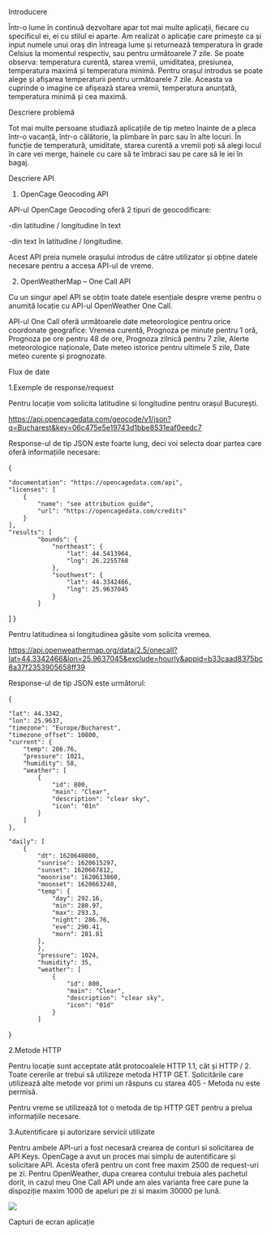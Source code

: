 Introducere

Într-o lume în continuă dezvoltare apar tot mai multe aplicații, fiecare cu specificul ei, ei cu stilul ei aparte. Am realizat o aplicație care primește ca și input numele unui oraș din întreaga lume și returnează temperatura în grade Celsius la momentul respectiv, sau pentru următoarele 7 zile. Se poate observa: temperatura curentă, starea vremii, umiditatea, presiunea, temperatura maximă și temperatura minimă. Pentru orașul introdus se poate alege și afișarea temperaturii pentru următoarele 7 zile. Aceasta va cuprinde o imagine ce afișează starea vremii, temperatura anunțată, temperatura minimă și cea maximă.
	
Descriere problemă

Tot mai multe persoane studiază aplicațiile de tip meteo înainte de a pleca într-o vacanță, într-o călătorie, la plimbare în parc sau în alte locuri. În funcție de temperatură, umiditate, starea curentă a vremii poți să alegi locul în care vei merge, hainele cu care să te îmbraci sau pe care să le iei în bagaj. 

Descriere API

1.	OpenCage Geocoding API 

API-ul OpenCage Geocoding oferă 2 tipuri de geocodificare: 

-din latitudine / longitudine în text

-din text în latitudine / longitudine.

Acest API preia numele orașului introdus de către utilizator și obține datele necesare pentru a accesa API-ul de vreme.

2.	OpenWeatherMap – One Call API 

Cu un singur apel API se obțin toate datele esențiale despre vreme pentru o anumită locație cu API-ul OpenWeather One Call.

API-ul One Call oferă următoarele date meteorologice pentru orice coordonate geografice:
Vremea curentă,
Prognoza pe minute pentru 1 oră,
Prognoza pe ore pentru 48 de ore,
Prognoza zilnică pentru 7 zile,
Alerte meteorologice naționale,
Date meteo istorice pentru ultimele 5 zile,
Date meteo curente și prognozate.

Flux de date

1.Exemple de response/request

Pentru locație vom solicita latitudine si longitudine pentru orașul București.

https://api.opencagedata.com/geocode/v1/json?q=Bucharest&key=06c475e5e19743d1bbe8531eaf0eedc7

Response-ul de tip JSON este foarte lung, deci voi selecta doar partea care oferă informațiile necesare:

{

    "documentation": "https://opencagedata.com/api",
    "licenses": [
        {
            "name": "see attribution guide",
            "url": "https://opencagedata.com/credits"
        }
    ],
    "results": [
            "bounds": {
                "northeast": {
                    "lat": 44.5413964,
                    "lng": 26.2255768
                },
                "southwest": {
                    "lat": 44.3342466,
                    "lng": 25.9637045
                }
            }
]
}

Pentru latitudinea si longitudinea găsite vom solicita vremea.

https://api.openweathermap.org/data/2.5/onecall?lat=44.3342466&lon=25.9637045&exclude=hourly&appid=b33caad8375bc8a37f2353905658ff39

Response-ul de tip JSON este următorul:

{

    "lat": 44.3342,
    "lon": 25.9637,
    "timezone": "Europe/Bucharest",
    "timezone_offset": 10800,
    "current": {
        "temp": 286.76,
        "pressure": 1021,
        "humidity": 58,
        "weather": [
            {
                "id": 800,
                "main": "Clear",
                "description": "clear sky",
                "icon": "01n"
            }
        ]
    },
    
    "daily": [
        {
            "dt": 1620640800,
            "sunrise": 1620615297,
            "sunset": 1620667812,
            "moonrise": 1620613860,
            "moonset": 1620663240,
            "temp": {
                "day": 292.16,
                "min": 280.97,
                "max": 293.3,
                "night": 286.76,
                "eve": 290.41,
                "morn": 281.81
            },
            },
            "pressure": 1024,
            "humidity": 35,
            "weather": [
                {
                    "id": 800,
                    "main": "Clear",
                    "description": "clear sky",
                    "icon": "01d"
                }
            ]

}

2.Metode HTTP

Pentru locație sunt acceptate atât protocoalele HTTP 1.1, cât și HTTP / 2. Toate cererile ar trebui să utilizeze metoda HTTP GET. Solicitările care utilizează alte metode vor primi un răspuns cu starea 405 - Metoda nu este permisă.

Pentru vreme se utilizează tot o metoda de tip HTTP GET pentru a prelua informațiile necesare.

3.Autentificare și autorizare servicii utilizate

Pentru ambele API-uri a fost necesară crearea de conturi si solicitarea de API Keys. OpenCage a avut un proces mai simplu de autentificare și solicitare API. Acesta oferă pentru un cont free maxim 2500 de request-uri pe zi. Pentru OpenWeather, dupa crearea contului trebuia ales pachetul dorit, in cazul meu One Call API unde am ales varianta free care pune la dispoziție maxim 1000 de apeluri pe zi si maxim 30000 pe lună.

 <img src="flux_date.PNG">
 
Capturi de ecran aplicație



